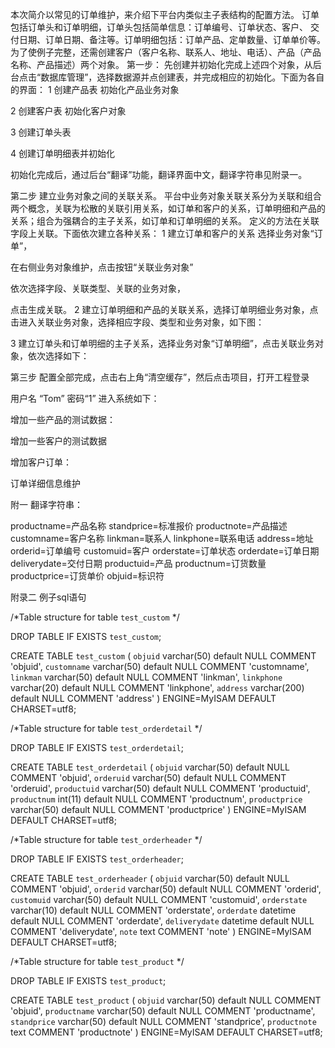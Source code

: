 本次简介以常见的订单维护，来介绍下平台内类似主子表结构的配置方法。
订单包括订单头和订单明细，订单头包括简单信息：订单编号、订单状态、客户、 交付日期、订单日期、备注等。订单明细包括：订单产品、定单数量、订单单价等。 
	为了使例子完整，还需创建客户（客户名称、联系人、地址、电话）、产品（产品名称、产品描述）两个对象。
第一步：
先创建并初始化完成上述四个对象，从后台点击“数据库管理”，选择数据源并点创建表，并完成相应的初始化。下面为各自的界面：
1 创建产品表 初始化产品业务对象



2 创建客户表 初始化客户对象


3 创建订单头表


4 创建订单明细表并初始化


初始化完成后，通过后台“翻译”功能，翻译界面中文，翻译字符串见附录一。

第二步
建立业务对象之间的关联关系。
平台中业务对象关联关系分为关联和组合两个概念，关联为松散的关联引用关系，如订单和客户的关系，订单明细和产品的关系；组合为强耦合的主子关系，如订单和订单明细的关系。
定义的方法在关联字段上关联。下面依次建立各种关系：
1 建立订单和客户的关系
选择业务对象“订单”，

在右侧业务对象维护，点击按钮“关联业务对象”

依次选择字段、关联类型、关联的业务对象，

点击生成关联。
2 建立订单明细和产品的关联关系，选择订单明细业务对象，点击进入关联业务对象，选择相应字段、类型和业务对象，如下图：


3 建立订单头和订单明细的主子关系，选择业务对象“订单明细”，点击关联业务对象，依次选择如下：



第三步
配置全部完成，点击右上角“清空缓存”，然后点击项目，打开工程登录

用户名 “Tom” 密码“1”
进入系统如下：

增加一些产品的测试数据：

增加一些客户的测试数据

增加客户订单：

订单详细信息维护









附一  翻译字符串：

productname=产品名称
standprice=标准报价
productnote=产品描述
customname=客户名称
linkman=联系人
linkphone=联系电话
address=地址
orderid=订单编号
customuid=客户
orderstate=订单状态
orderdate=订单日期
deliverydate=交付日期
productuid=产品
productnum=订货数量
productprice=订货单价
objuid=标识符


附录二  例子sql语句

/*Table structure for table `test_custom` */

DROP TABLE IF EXISTS `test_custom`;

CREATE TABLE `test_custom` (
  `objuid` varchar(50) default NULL COMMENT 'objuid',
  `customname` varchar(50) default NULL COMMENT 'customname',
  `linkman` varchar(50) default NULL COMMENT 'linkman',
  `linkphone` varchar(20) default NULL COMMENT 'linkphone',
  `address` varchar(200) default NULL COMMENT 'address'
) ENGINE=MyISAM DEFAULT CHARSET=utf8;

/*Table structure for table `test_orderdetail` */

DROP TABLE IF EXISTS `test_orderdetail`;

CREATE TABLE `test_orderdetail` (
  `objuid` varchar(50) default NULL COMMENT 'objuid',
  `orderuid` varchar(50) default NULL COMMENT 'orderuid',
  `productuid` varchar(50) default NULL COMMENT 'productuid',
  `productnum` int(11) default NULL COMMENT 'productnum',
  `productprice` varchar(50) default NULL COMMENT 'productprice'
) ENGINE=MyISAM DEFAULT CHARSET=utf8;

/*Table structure for table `test_orderheader` */

DROP TABLE IF EXISTS `test_orderheader`;

CREATE TABLE `test_orderheader` (
  `objuid` varchar(50) default NULL COMMENT 'objuid',
  `orderid` varchar(50) default NULL COMMENT 'orderid',
  `customuid` varchar(50) default NULL COMMENT 'customuid',
  `orderstate` varchar(10) default NULL COMMENT 'orderstate',
  `orderdate` datetime default NULL COMMENT 'orderdate',
  `deliverydate` datetime default NULL COMMENT 'deliverydate',
  `note` text COMMENT 'note'
) ENGINE=MyISAM DEFAULT CHARSET=utf8;

/*Table structure for table `test_product` */

DROP TABLE IF EXISTS `test_product`;

CREATE TABLE `test_product` (
  `objuid` varchar(50) default NULL COMMENT 'objuid',
  `productname` varchar(50) default NULL COMMENT 'productname',
  `standprice` varchar(50) default NULL COMMENT 'standprice',
  `productnote` text COMMENT 'productnote'
) ENGINE=MyISAM DEFAULT CHARSET=utf8;
